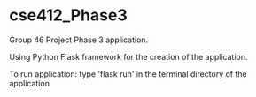 # cse412_Phase3

Group 46 Project Phase 3 application. 

Using Python Flask framework for the creation of the application. 

To run application: type 'flask run' in the terminal directory of the application 

